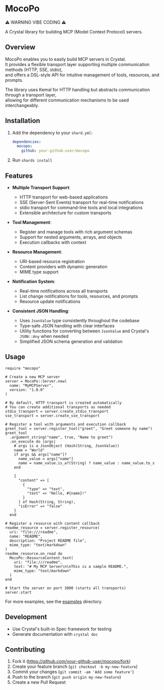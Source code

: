 # MocoPo

⚠️ WARNING VIBE CODING ⚠️

A Crystal library for building MCP (Model Context Protocol) servers.

## Overview

MocoPo enables you to easily build MCP servers in Crystal.  
It provides a flexible transport layer supporting multiple communication methods (HTTP, SSE, stdio),  
and offers a DSL-style API for intuitive management of tools, resources, and prompts.

The library uses Kemal for HTTP handling but abstracts communication through a transport layer,  
allowing for different communication mechanisms to be used interchangeably.

## Installation

1. Add the dependency to your `shard.yml`:

   ```yaml
   dependencies:
     mocopo:
       github: your-github-user/mocopo
   ```

2. Run `shards install`

## Features

- **Multiple Transport Support**:

  - HTTP transport for web-based applications
  - SSE (Server-Sent Events) transport for real-time notifications
  - stdio transport for command-line tools and local integrations
  - Extensible architecture for custom transports

- **Tool Management**:

  - Register and manage tools with rich argument schemas
  - Support for nested arguments, arrays, and objects
  - Execution callbacks with context

- **Resource Management**:

  - URI-based resource registration
  - Content providers with dynamic generation
  - MIME type support

- **Notification System**:

  - Real-time notifications across all transports
  - List change notifications for tools, resources, and prompts
  - Resource update notifications

- **Consistent JSON Handling**:
  - Uses `JsonValue` type consistently throughout the codebase
  - Type-safe JSON handling with clear interfaces
  - Utility functions for converting between `JsonValue` and Crystal's `JSON::Any` when needed
  - Simplified JSON schema generation and validation

## Usage

```crystal
require "mocopo"

# Create a new MCP server
server = MocoPo::Server.new(
  name: "MyMCPServer",
  version: "1.0.0"
)

# By default, HTTP transport is created automatically
# You can create additional transports as needed
stdio_transport = server.create_stdio_transport
sse_transport = server.create_sse_transport

# Register a tool with arguments and execution callback
greet_tool = server.register_tool("greet", "Greet someone by name")
greet_tool
  .argument_string("name", true, "Name to greet")
  .on_execute do |args|
    # args is a JsonObject (Hash(String, JsonValue))
    name = "World"
    if args && args["name"]?
      name_value = args["name"]
      name = name_value.is_a?(String) ? name_value : name_value.to_s
    end

    {
      "content" => [
        {
          "type" => "text",
          "text" => "Hello, #{name}!"
        }
      ] of Hash(String, String),
      "isError" => "false"
    }
  end

# Register a resource with content callback
readme_resource = server.register_resource(
  uri: "file:///readme",
  name: "README",
  description: "Project README file",
  mime_type: "text/markdown"
)
readme_resource.on_read do
  MocoPo::ResourceContent.text(
    uri: "file:///readme",
    text: "# My MCP Server\n\nThis is a sample README.",
    mime_type: "text/markdown"
  )
end

# Start the server on port 3000 (starts all transports)
server.start
```

For more examples, see the [examples](examples/) directory.

## Development

- Use Crystal's built-in Spec framework for testing
- Generate documentation with `crystal doc`

## Contributing

1. Fork it (<https://github.com/your-github-user/mocopo/fork>)
2. Create your feature branch (`git checkout -b my-new-feature`)
3. Commit your changes (`git commit -am 'Add some feature'`)
4. Push to the branch (`git push origin my-new-feature`)
5. Create a new Pull Request
